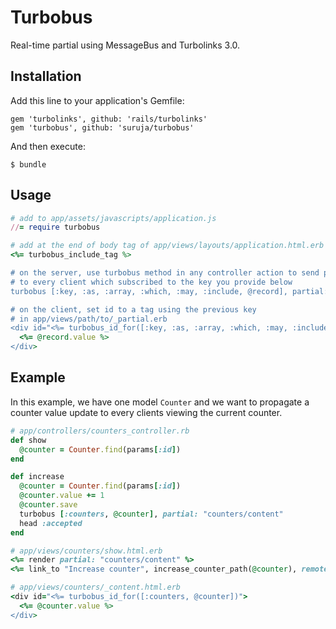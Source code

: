 # Turbobus

Real-time partial using MessageBus and Turbolinks 3.0.


## Installation

Add this line to your application's Gemfile:

    gem 'turbolinks', github: 'rails/turbolinks'
    gem 'turbobus', github: 'suruja/turbobus'

And then execute:

    $ bundle

## Usage


```ruby
# add to app/assets/javascripts/application.js
//= require turbobus

# add at the end of body tag of app/views/layouts/application.html.erb
<%= turbobus_include_tag %>

# on the server, use turbobus method in any controller action to send partial update
# to every client which subscribed to the key you provide below
turbobus [:key, :as, :array, :which, :may, :include, @record], partial: "path/to/partial"

# on the client, set id to a tag using the previous key
# in app/views/path/to/_partial.erb
<div id="<%= turbobus_id_for([:key, :as, :array, :which, :may, :include, @record])">
  <%= @record.value %>
</div>
```

## Example

In this example, we have one model `Counter` and we want to propagate a counter value update to
every clients viewing the current counter.

```ruby
# app/controllers/counters_controller.rb
def show
  @counter = Counter.find(params[:id])
end

def increase
  @counter = Counter.find(params[:id])
  @counter.value += 1
  @counter.save
  turbobus [:counters, @counter], partial: "counters/content"
  head :accepted
end

# app/views/counters/show.html.erb
<%= render partial: "counters/content" %>
<%= link_to "Increase counter", increase_counter_path(@counter), remote: true %>

# app/views/counters/_content.html.erb
<div id="<%= turbobus_id_for([:counters, @counter])">
  <%= @counter.value %>
</div>
```
